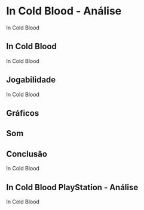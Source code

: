 ---
---

# In Cold Blood - Análise

In Cold Blood

## In Cold Blood

In Cold Blood

## Jogabilidade

In Cold Blood

## Gráficos


## Som

## Conclusão

In Cold Blood

## In Cold Blood PlayStation - Análise

In Cold Blood
